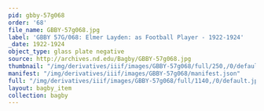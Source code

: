 ```yaml
---
pid: gbby-57g068
order: '68'
file_name: GBBY-57g068.jpg
label: 'GBBY 57G/068: Elmer Layden: as Football Player - 1922-1924'
_date: 1922-1924
object_type: glass plate negative
source: http://archives.nd.edu/Bagby/GBBY-57g068.jpg
thumbnail: "/img/derivatives/iiif/images/GBBY-57g068/full/250,/0/default.jpg"
manifest: "/img/derivatives/iiif/images/GBBY-57g068/manifest.json"
full: "/img/derivatives/iiif/images/GBBY-57g068/full/1140,/0/default.jpg"
layout: bagby_item
collection: bagby
---
```

